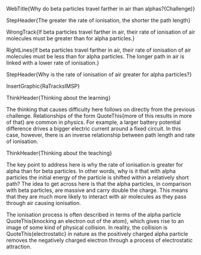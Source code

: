 WebTitle{Why do beta particles travel farther in air than alphas?(Challenge)}

StepHeader{The greater the rate of ionisation, the shorter the path length}

WrongTrack{If beta particles travel farther in air, their rate of ionisation of air molecules must be greater than for alpha particles.}

RightLines{If beta particles travel farther in air, their rate of ionisation of air molecules must be less than for alpha particles. The longer path in air is linked with a lower rate of ionisation.}

StepHeader{Why is the rate of ionisation of air greater for alpha particles?}

InsertGraphic{RaTracksIMSP}

ThinkHeader{Thinking about the learning}

The thinking that causes difficulty here follows on directly from the previous challenge. Relationships of the form QuoteThis{more of this results in more of that} are common in physics. For example, a larger battery potential difference drives a bigger electric current around a fixed circuit. In this case, however, there is an inverse relationship between path length and rate of ionisation.

ThinkHeader{Thinking about the teaching}

The key point to address here is why the rate of ionisation is greater for alpha than for beta particles. In other words, why is it that with alpha particles the initial energy of the particle is shifted within a relatively short path? The idea to get across here is that the alpha particles, in comparison with beta particles, are massive and carry double the charge. This means that they are much more likely to interact with air molecules as they pass through air causing ionisation.

The ionisation process is often described in terms of the alpha particle QuoteThis{knocking an electron out of the atom}, which gives rise to an image of some kind of physical collision. In reality, the collision is QuoteThis{electrostatic} in nature as the positively charged alpha particle removes the negatively charged electron through a process of electrostatic attraction.

